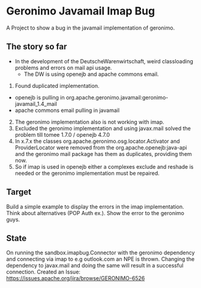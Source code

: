 Geronimo Javamail Imap Bug
==========================

A Project to show a bug in the javamail implementation of geronimo.

The story so far
----------------
- In the development of the DeutscheWarenwirtschaft, weird classloading problems and errors on mail api usage.
  - The DW is using openejb and apache commons email.

1. Found duplicated implementation.
  - openejb is pulling in org.apache.geronimo.javamail:geronimo-javamail_1.4_mail
  - apache commons email pulling in javamail
2. The geronimo implementation also is not working with imap.
3. Excluded the geronimo implementation and using javax.mail solved the problem till tomee 1.7.0 / openejb 4.7.0
4. In x.7.x the classes org.apache.geronimo.osg.locator.Activator and ProviderLocator were removed from the org.apache.openejb:java-api
   and the geronimo mail package has them as duplicates, providing them now.
5. So if imap is used in openejb either a complexes exclude and reshade is needed or the geronimo implementation must be repaired.

Target
------
Build a simple example to display the errors in the imap implementation. Think about alternatives (POP Auth ex.).
Show the error to the geronimo guys.

State
-----
On running the sandbox.imapbug.Connector with the geronimo dependency and connecting via imap to e.g outlook.com an NPE
is thrown. Changing the dependency to javax.mail and doing the same will result in a successful connection.
Created an Issue: https://issues.apache.org/jira/browse/GERONIMO-6526
